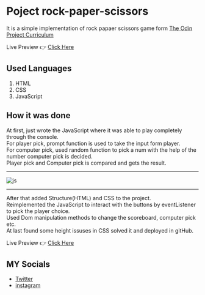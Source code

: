 # Poject rock-paper-scissors
It is a simple implementation of rock papaer scissors game form [The Odin Project Curriculum](https://www.theodinproject.com/)

Live Preview 👉 [Click Here](https://manikanta528.github.io/rock-paper-scissors/)

## Used Languages 
1. HTML 
2. CSS 
3. JavaScript

## How it was done 


At first, just wrote the JavaScript where it was able to play completely through the console.<br>
For player pick, prompt function is used to take the input form player. <br>
For computer pick, used random function to pick a num with the help of the number computer pick is decided.<br>
Player pick and Computer pick is compared and gets the result.<br>

---


<img src="https://pbs.twimg.com/media/FNLnXmrUUAI1mF9?format=jpg&name=4096x4096" alt="js">

---
After that added Structure(HTML) and CSS to the project. <br>
Reimplemented the JavaScript to interact with the buttons by eventListener to pick the player choice. <br>
Used Dom manipulation methods to change the scoreboard, computer pick etc. <br>
At last found some height issuses in CSS solved it and deployed in gitHub.

Live Preview 👉 [Click Here](https://manikanta528.github.io/rock-paper-scissors/)

## MY Socials

- [Twitter](https://twitter.com/Manikanta528)
- [instagram](https://www.instagram.com/manikanta_63030/)


